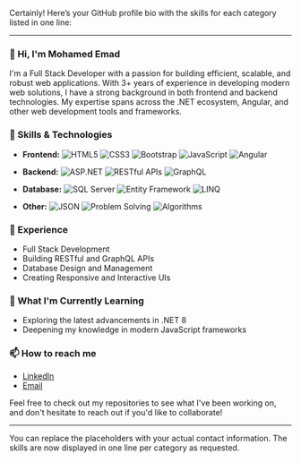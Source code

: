 Certainly! Here’s your GitHub profile bio with the skills for each category listed in one line:

---

### 👋 Hi, I'm Mohamed Emad

I'm a Full Stack Developer with a passion for building efficient, scalable, and robust web applications. With 3+ years of experience in developing modern web solutions, I have a strong background in both frontend and backend technologies. My expertise spans across the .NET ecosystem, Angular, and other web development tools and frameworks.

### 🚀 Skills & Technologies

- **Frontend:** ![HTML5](https://img.shields.io/badge/-HTML5-E34F26?logo=html5&logoColor=white) ![CSS3](https://img.shields.io/badge/-CSS3-1572B6?logo=css3&logoColor=white) ![Bootstrap](https://img.shields.io/badge/-Bootstrap-563D7C?logo=bootstrap&logoColor=white) ![JavaScript](https://img.shields.io/badge/-JavaScript-F7DF1E?logo=javascript&logoColor=black) ![Angular](https://img.shields.io/badge/-Angular-DD0031?logo=angular&logoColor=white)

- **Backend:** ![ASP.NET](https://img.shields.io/badge/-ASP.NET-512BD4?logo=.net&logoColor=white) ![RESTful APIs](https://img.shields.io/badge/-RESTful_APIs-FF6C37?logo=api&logoColor=white) ![GraphQL](https://img.shields.io/badge/-GraphQL-E10098?logo=graphql&logoColor=white)

- **Database:** ![SQL Server](https://img.shields.io/badge/-SQL_Server-CC2927?logo=microsoft-sql-server&logoColor=white) ![Entity Framework](https://img.shields.io/badge/-Entity_Framework-512BD4?logo=.net&logoColor=white) ![LINQ](https://img.shields.io/badge/-LINQ-0078D7?logo=.net&logoColor=white)

- **Other:** ![JSON](https://img.shields.io/badge/-JSON-000000?logo=json&logoColor=white) ![Problem Solving](https://img.shields.io/badge/-Problem_Solving-007ACC?logo=codeforces&logoColor=white) ![Algorithms](https://img.shields.io/badge/-Algorithms-00599C?logo=github&logoColor=white)

### 💼 Experience
- Full Stack Development
- Building RESTful and GraphQL APIs
- Database Design and Management
- Creating Responsive and Interactive UIs

### 🌱 What I'm Currently Learning
- Exploring the latest advancements in .NET 8
- Deepening my knowledge in modern JavaScript frameworks

### 📫 How to reach me
- [LinkedIn](your-linkedin-profile)
- [Email](mailto:your-email@example.com)

Feel free to check out my repositories to see what I've been working on, and don't hesitate to reach out if you'd like to collaborate!

---

You can replace the placeholders with your actual contact information. The skills are now displayed in one line per category as requested.
